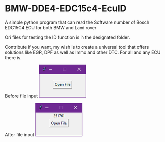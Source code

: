 # BMW-DDE4-EDC15c4-EcuID
A simple python program that can read the Software number of Bosch EDC15C4 ECU for both BMW and Land rover

Ori files for testing the ID function is in the designated folder.

Contribute if you want, my wish is to create a universal tool that offers solutions like EGR, DPF as well as Immo and other DTC. 
For all and any ECU there is.

Before file input
![Alt text](/before.PNG "Before")

After file input
![Alt text](/after.PNG "After")
